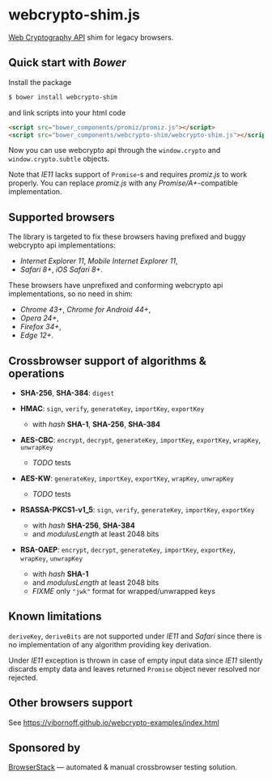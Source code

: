 webcrypto-shim.js
=================

[Web Cryptography API](https://www.w3.org/TR/WebCryptoAPI/) shim for legacy browsers.

Quick start with _Bower_
------------------------

Install the package

```sh
$ bower install webcrypto-shim
```

and link scripts into your html code

```html
<script src="bower_components/promiz/promiz.js"></script>
<script src="bower_components/webcrypto-shim/webcrypto-shim.js"></script>
```

Now you can use webcrypto api through the `window.crypto` and `window.crypto.subtle` objects.

Note that _IE11_ lacks support of `Promise`-s and requires _promiz.js_ to work properly. You can replace _promiz.js_ with any _Promise/A+_-compatible implementation.

Supported browsers
------------------

The library is targeted to fix these browsers having prefixed and buggy webcrypto api implementations:
* _Internet Explorer 11_, _Mobile Internet Explorer 11_,
* _Safari 8+_, _iOS Safari 8+_.

These browsers have unprefixed and conforming webcrypto api implementations, so no need in shim:
* _Chrome 43+_, _Chrome for Android 44+_,
* _Opera 24+_,
* _Firefox 34+_,
* _Edge 12+_.

Crossbrowser support of algorithms & operations
-----------------------------------------------

* **SHA-256**, **SHA-384**: `digest`

* **HMAC**: `sign`, `verify`, `generateKey`, `importKey`, `exportKey`
  * with _hash_ **SHA-1**, **SHA-256**, **SHA-384**

* **AES-CBC**: `encrypt`, `decrypt`, `generateKey`, `importKey`, `exportKey`, `wrapKey`, `unwrapKey`
  * _TODO_ tests

* **AES-KW**: `generateKey`, `importKey`, `exportKey`, `wrapKey`, `unwrapKey`
  * _TODO_ tests

* **RSASSA-PKCS1-v1\_5**: `sign`, `verify`, `generateKey`, `importKey`, `exportKey`
  * with _hash_ **SHA-256**, **SHA-384**
  * and _modulusLength_ at least 2048 bits

* **RSA-OAEP**: `encrypt`, `decrypt`, `generateKey`, `importKey`, `exportKey`, `wrapKey`, `unwrapKey`
  * with _hash_ **SHA-1**
  * and _modulusLength_ at least 2048 bits
  * _FIXME_ only `"jwk"` format for wrapped/unwrapped keys

Known limitations
-----------------

`deriveKey`, `deriveBits` are not supported under _IE11_ and _Safari_  since there is no implementation of any algorithm providing key derivation.

Under _IE11_ exception is thrown in case of empty input data since _IE11_ silently discards empty data and leaves returned `Promise` object never resolved nor rejected.

Other browsers support
----------------------

See https://vibornoff.github.io/webcrypto-examples/index.html

Sponsored by
------------

[BrowserStack](https://browserstack.com) — automated & manual crossbrowser testing solution.
